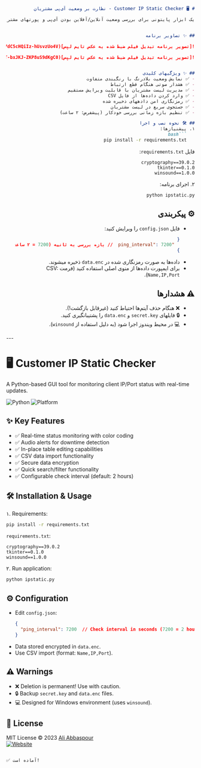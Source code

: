 <div dir="rtl">

```markdown
# 🖥️ Customer IP Static Checker - نظارت بر وضعیت آی‌پی مشتریان

یک ابزار پایتونی برای بررسی وضعیت آنلاین/آفلاین بودن آی‌پی و پورتهای مشتریان با رابط کاربری گرافیکی.


## ✨ تصاویر برنامه

![تصویر برنامه تبدیل فیلم ضبط شده به عکس تایم لپس](https://lh3.googleusercontent.com/d/1ow9BiJIxKaAh7dC5cHQiIz-hUsvzUo4V)

![تصویر برنامه تبدیل فیلم ضبط شده به عکس تایم لپس](https://lh3.googleusercontent.com/d/1kqZOOy6sx42UT-bxJKJ-ZKP8uS9dKgC0)


## ✨ ویژگیهای کلیدی
- ✅ نمایش وضعیت بلادرنگ با رنگبندی متفاوت
- ✅ هشدار صوتی هنگام قطع ارتباط
- ✅ مدیریت لیست مشتریان با قابلیت ویرایش مستقیم
- ✅ وارد کردن داده‌ها از فایل CSV
- ✅ رمزنگاری امن دادههای ذخیره شده
- ✅ جستجوی سریع در لیست مشتریان
- ✅ تنظیم بازه زمانی بررسی خودکار (پیشفرض: ۲ ساعت)

## 🛠️ نحوه نصب و اجرا
۱. پیشنیازها:
   ```bash
   pip install -r requirements.txt
   ```
   فایل `requirements.txt`:
   ```
   cryptography==39.0.2
   tkinter==0.1.0
   winsound==1.0.0
   ```

۲. اجرای برنامه:
   ```bash
   python ipstatic.py
   ```

## ⚙️ پیکربندی
- فایل `config.json` را ویرایش کنید:
  ```json
  {
    "ping_interval": 7200  // بازه بررسی به ثانیه (7200 = ۲ ساعت)
  }
  ```
- داده‌ها به صورت رمزنگاری شده در `data.enc` ذخیره میشوند.
- برای ایمپورت داده‌ها از منوی اصلی استفاده کنید (فرمت CSV: `Name,IP,Port`).

## ⚠️ هشدارها
- ❌ هنگام حذف آیتم‌ها احتیاط کنید (غیرقابل بازگشت!).
- 🔒 فایلهای `secret.key` و `data.enc` را پشتیبانگیری کنید.
- 💻 در محیط ویندوز اجرا شود (به دلیل استفاده از `winsound`).
</div>
---

# 🖥️ Customer IP Static Checker 

A Python-based GUI tool for monitoring client IP/Port status with real-time updates.

![Python](https://img.shields.io/badge/Python-3.8%2B-blue?logo=python)
![Platform](https://img.shields.io/badge/Platform-Windows-lightgrey?logo=windows)

## ✨ Key Features
- ✅ Real-time status monitoring with color coding
- ✅ Audio alerts for downtime detection
- ✅ In-place table editing capabilities
- ✅ CSV data import functionality
- ✅ Secure data encryption
- ✅ Quick search/filter functionality
- ✅ Configurable check interval (default: 2 hours)

## 🛠️ Installation & Usage
۱. Requirements:
   ```bash
   pip install -r requirements.txt
   ```
   `requirements.txt`:
   ```
   cryptography==39.0.2
   tkinter==0.1.0
   winsound==1.0.0
   ```

۲. Run application:
   ```bash
   python ipstatic.py
   ```

## ⚙️ Configuration
- Edit `config.json`:
  ```json
  {
    "ping_interval": 7200  // Check interval in seconds (7200 = 2 hours)
  }
  ```
- Data stored encrypted in `data.enc`.
- Use CSV import (format: `Name,IP,Port`).

## ⚠️ Warnings
- ❌ Deletion is permanent! Use with caution.
- 🔒 Backup `secret.key` and `data.enc` files.
- 💻 Designed for Windows environment (uses `winsound`).

## 📄 License  
MIT License © 2023 [Ali Abbaspour](https://intellsoft.ir)  
[![Website](https://img.shields.io/badge/Visit-Website-blue?style=flat-square)](https://intellsoft.ir)
```

✅ آماده است!
